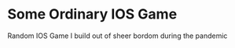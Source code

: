 Some Ordinary IOS Game
================

Random IOS Game I build out of sheer bordom during the pandemic
